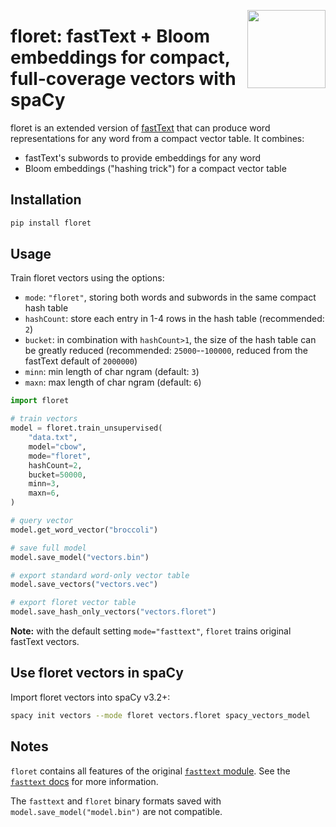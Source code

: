 <a href="https://explosion.ai"><img src="https://explosion.ai/assets/img/logo.svg" width="125" height="125" align="right" /></a>

# floret: fastText + Bloom embeddings for compact, full-coverage vectors with spaCy

floret is an extended version of [fastText](https://fasttext.cc) that can
produce word representations for any word from a compact vector table. It
combines:

- fastText's subwords to provide embeddings for any word
- Bloom embeddings ("hashing trick") for a compact vector table

## Installation

```bash
pip install floret
```

## Usage

Train floret vectors using the options:

- `mode`: `"floret"`, storing both words and subwords in the same compact hash
  table
- `hashCount`: store each entry in 1-4 rows in the hash table (recommended:
  `2`)
- `bucket`: in combination with `hashCount>1`, the size of the hash table can
  be greatly reduced (recommended: `25000`--`100000`, reduced from the fastText
  default of `2000000`)
- `minn`: min length of char ngram (default: `3`)
- `maxn`: max length of char ngram (default: `6`)

```python
import floret

# train vectors
model = floret.train_unsupervised(
    "data.txt",
    model="cbow",
    mode="floret",
    hashCount=2,
    bucket=50000,
    minn=3,
    maxn=6,
)

# query vector
model.get_word_vector("broccoli")

# save full model
model.save_model("vectors.bin")

# export standard word-only vector table
model.save_vectors("vectors.vec")

# export floret vector table
model.save_hash_only_vectors("vectors.floret")
```

**Note:** with the default setting `mode="fasttext"`, `floret` trains original
fastText vectors.

## Use floret vectors in spaCy

Import floret vectors into spaCy v3.2+:

```bash
spacy init vectors --mode floret vectors.floret spacy_vectors_model
```

## Notes

`floret` contains all features of the original [`fasttext`
module](https://pypi.org/project/fasttest). See the [`fasttext`
docs](https://fasttext.cc/docs/en/python-module.html) for more information.

The `fasttext` and `floret` binary formats saved with
`model.save_model("model.bin")` are not compatible.
